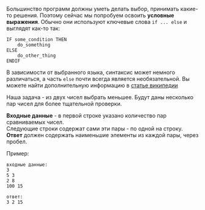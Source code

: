 Большинство программ должны уметь делать выбор, принимать какие-то решения. Поэтому сейчас мы попробуем освоить
**условные выражения**. Обычно они используют ключевые слова `if ... else` и выглядят как-то так:

    IF some_condition THEN
        do_something
    ELSE
        do_other_thing
    ENDIF

В зависимости от выбранного языка, синтаксис может немного различаться, а часть `else` почти всегда является необязательной.
Вы можете найти дополнительную информацию в [статье википедии](http://en.wikipedia.org/wiki/Conditional_(computer_programming))

Наша задача - из двух чисел выбрать меньшее. Будут даны несколько пар чисел для более тщательной проверки.

**Входные данные** - в первой строке указано количество пар сравниваемых чисел.  
Следующие строки содержат сами эти пары - по одной на строку.  
**Ответ** должен содержать наименьшие элементы из каждой пары, через пробел.

Пример:

    входные данные:
	3
    5 3
    2 8
    100 15
    
    ответ:
    3 2 15
